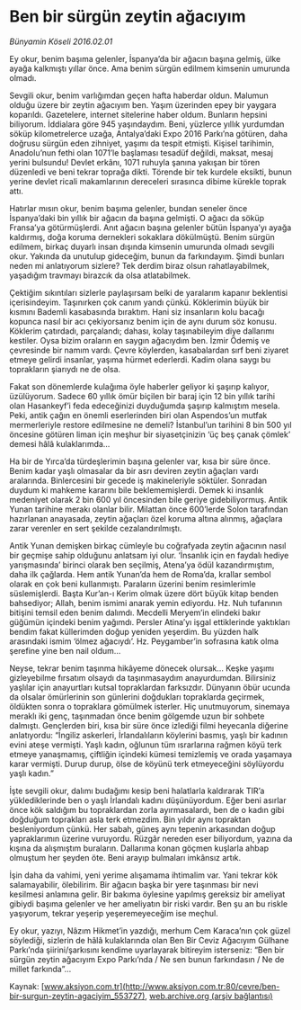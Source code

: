 # Ben bir sürgün zeytin ağacıyım

*Bünyamin Köseli 2016.02.01*

<div class="pNewsDetailMainContent ctx_content" itemprop="articleBody">
 <p>
  Ey okur, benim başıma gelenler, İspanya’da bir ağacın başına gelmiş, ülke ayağa kalkmıştı yıllar önce. Ama benim sürgün edilmem kimsenin umurunda olmadı.
 </p>
 <p>
  Sevgili okur, benim varlığımdan geçen hafta haberdar oldun. Malumun olduğu üzere bir zeytin ağacıyım ben. Yaşım üzerinden epey bir yaygara koparıldı. Gazetelere, internet sitelerine haber oldum. Bunların hepsini biliyorum. İddialara göre 945 yaşındaydım. Beni, yüzlerce yıllık yurdumdan söküp kilometrelerce uzağa, Antalya’daki Expo 2016 Parkı’na götüren, daha doğrusu sürgün eden zihniyet, yaşımı da tespit etmişti. Kişisel tarihimin, Anadolu’nun fethi olan 1071’le başlaması tesadüf değildi, maksat, mesaj yerini bulsundu! Devlet erkânı, 1071 ruhuyla şanına yakışan bir tören düzenledi ve beni tekrar toprağa dikti. Törende bir tek kurdele eksikti, bunun yerine devlet ricali makamlarının dereceleri sırasınca dibime kürekle toprak attı.
 </p>
 <p>
  Hatırlar mısın okur, benim başıma gelenler, bundan seneler önce İspanya’daki bin yıllık bir ağacın da başına gelmişti. O ağacı da söküp Fransa’ya götürmüşlerdi. Anıt ağacın başına gelenler bütün İspanya’yı ayağa kaldırmış, doğa koruma dernekleri sokaklara dökülmüştü. Benim sürgün edilmem, birkaç duyarlı insan dışında kimsenin umurunda olmadı sevgili okur. Yakında da unutulup gideceğim, bunun da farkındayım. Şimdi bunları neden mi anlatıyorum sizlere? Tek derdim biraz olsun rahatlayabilmek, yaşadığım travmayı birazcık da olsa atlatabilmek.
 </p>
 <p>
  Çektiğim sıkıntıları sizlerle paylaşırsam belki de yaralarım kapanır beklentisi içerisindeyim. Taşınırken çok canım yandı çünkü. Köklerimin büyük bir kısmını Bademli kasabasında bıraktım. Hani siz insanların kolu bacağı kopunca nasıl bir acı çekiyorsanız benim için de aynı durum söz konusu. Köklerim çatırdadı, parçalandı; dahası, kolay taşınabileyim diye dallarımı kestiler. Oysa bizim oraların en saygın ağacıydım ben. İzmir Ödemiş ve çevresinde bir namım vardı. Çevre köylerden, kasabalardan sırf beni ziyaret etmeye gelirdi insanlar, yaşıma hürmet ederlerdi. Kadim olana saygı bu toprakların şiarıydı ne de olsa.
 </p>
 <p>
  Fakat son dönemlerde kulağıma öyle haberler geliyor ki şaşırıp kalıyor, üzülüyorum. Sadece 60 yıllık ömür biçilen bir baraj için 12 bin yıllık tarihi olan Hasankeyf’i feda edeceğinizi duyduğumda şaşırıp kalmıştım mesela. Peki, antik çağın en önemli eserlerinden biri olan Aspendos’un mutfak mermerleriyle restore edilmesine ne demeli? İstanbul’un tarihini 8 bin 500 yıl öncesine götüren liman için meşhur bir siyasetçinizin ‘üç beş çanak çömlek’ demesi hâlâ kulaklarımda…
 </p>
 <p>
  Ha bir de Yırca’da türdeşlerimin başına gelenler var, kısa bir süre önce. Benim kadar yaşlı olmasalar da bir asrı deviren zeytin ağaçları vardı aralarında. Binlercesini bir gecede iş makineleriyle söktüler. Sonradan duydum ki mahkeme kararını bile beklememişlerdi. Demek ki insanlık medeniyet olarak 2 bin 600 yıl öncesinden bile geriye gidebiliyormuş. Antik Yunan tarihine merakı olanlar bilir. Milattan önce 600’lerde Solon tarafından hazırlanan anayasada, zeytin ağaçları özel koruma altına alınmış, ağaçlara zarar verenler en sert şekilde cezalandırılmıştı.
 </p>
 <p>
  Antik Yunan demişken birkaç cümleyle bu coğrafyada zeytin ağacının nasıl bir geçmişe sahip olduğunu anlatsam iyi olur. ‘İnsanlık için en faydalı hediye yarışmasında’ birinci olarak ben seçilmiş, Atena’ya ödül kazandırmıştım, daha ilk çağlarda. Hem antik Yunan’da hem de Roma’da, krallar sembol olarak en çok beni kullanmıştı. Paraların üzerini benim resimlerimle süslemişlerdi. Başta Kur’an-ı Kerim olmak üzere dört büyük kitap benden bahsediyor; Allah, benim ismimi anarak yemin ediyordu. Hz. Nuh tufanının bitişini temsil eden benim dalımdı. Mecdelli Meryem’in elindeki bakır güğümün içindeki benim yağımdı. Persler Atina’yı işgal ettiklerinde yaktıkları bendim fakat küllerimden doğup yeniden yeşerdim. Bu yüzden halk arasındaki ismim ‘ölmez ağacıydı’. Hz. Peygamber’in sofrasına katık olma şerefine yine ben nail oldum…
 </p>
 <p>
  Neyse, tekrar benim taşınma hikâyeme dönecek olursak… Keşke yaşımı gizleyebilme fırsatım olsaydı da taşınmasaydım anayurdumdan. Bilirsiniz yaşlılar için anayurtları kutsal topraklardan farksızdır. Dünyanın öbür ucunda da olsalar ömürlerinin son günlerini doğdukları topraklarda geçirmek, öldükten sonra o topraklara gömülmek isterler. Hiç unutmuyorum, sinemaya meraklı iki genç, taşınmadan önce benim gölgemde uzun bir sohbete dalmıştı. Gençlerden biri, kısa bir süre önce izlediği filmi heyecanla diğerine anlatıyordu: “İngiliz askerleri, İrlandalıların köylerini basmış, yaşlı bir kadının evini ateşe vermişti. Yaşlı kadın, oğlunun tüm ısrarlarına rağmen köyü terk etmeye yanaşmamış, çiftliğin içindeki kümesi temizlemiş ve orada yaşamaya karar vermişti. Durup durup, ölse de köyünü terk etmeyeceğini söylüyordu yaşlı kadın.”
 </p>
 <p>
  İşte sevgili okur, dalımı budağımı kesip beni halatlarla kaldırarak TIR’a yüklediklerinde ben o yaşlı İrlandalı kadını düşünüyordum. Eğer beni asırlar önce kök saldığım bu topraklardan zorla ayırmasalardı, ben de o kadın gibi doğduğum toprakları asla terk etmezdim. Bin yıldır aynı topraktan besleniyordum çünkü. Her sabah, güneş aynı tepenin arkasından doğup yapraklarımın üzerine vuruyordu. Rüzgâr nereden eser biliyordum, yazına da kışına da alışmıştım buraların. Dallarıma konan göçmen kuşlarla ahbap olmuştum her şeyden öte. Beni arayıp bulmaları imkânsız artık.
 </p>
 <p>
  İşin daha da vahimi, yeni yerime alışamama ihtimalim var. Yani tekrar kök salamayabilir, ölebilirim. Bir ağacın başka bir yere taşınması bir nevi kesilmesi anlamına gelir. Bir bakıma öylesine yapılmış gereksiz bir ameliyat gibiydi başıma gelenler ve her ameliyatın bir riski vardır. Ben şu an bu riskle yaşıyorum, tekrar yeşerip yeşeremeyeceğim ise meçhul.
 </p>
 <p>
  Ey okur, yazıyı, Nâzım Hikmet’in yazdığı, merhum Cem Karaca’nın çok güzel söylediği, sizlerin de hâlâ kulaklarında olan Ben Bir Ceviz Ağacıyım Gülhane Parkı’nda şiirini/şarkısını kendime uyarlayarak bitireyim isterseniz: “Ben bir sürgün zeytin ağacıyım Expo Parkı’nda / Ne sen bunun farkındasın / Ne de millet farkında”…
 </p>
</div>


Kaynak: [www.aksiyon.com.tr](http://www.aksiyon.com.tr:80/cevre/ben-bir-surgun-zeytin-agaciyim_553727), [web.archive.org (arşiv bağlantısı)](http://web.archive.org/web/20160212233013/http://www.aksiyon.com.tr:80/cevre/ben-bir-surgun-zeytin-agaciyim_553727)
